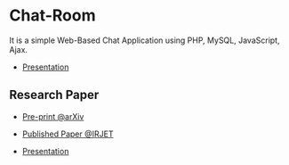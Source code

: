 # Chat-Room
 It is a simple Web-Based Chat Application using PHP, MySQL, JavaScript, Ajax.

  - [Presentation](https://github.com/Amey-Thakur/CHAT-ROOM/blob/main/CHAT%20ROOM%20USING%20HTML%2C%20PHP%2C%20CSS%2C%20JS%2C%20AJAX%20PRESENTATION.pdf)

## Research Paper

- [Pre-print @arXiv](https://arxiv.org/abs/2106.14704)

- [Published Paper @IRJET](https://www.irjet.net/archives/V8/i6/IRJET-V8I6348.pdf)

- [Presentation](http://dx.doi.org/10.13140/RG.2.2.16257.38248)

